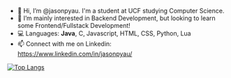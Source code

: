 - 👋 Hi, I’m @jasonpyau. I'm a student at UCF studying Computer Science.
- 👀 I’m mainly interested in Backend Development, but looking to learn some Frontend/Fullstack Development!
- 💻 Languages: **Java**, C, Javascript, HTML, CSS, Python, Lua
- 📫 Connect with me on Linkedin: https://www.linkedin.com/in/jasonpyau/

[![Top Langs](https://github-readme-stats.vercel.app/api/top-langs/?username=jasonpyau&layout=compact&theme=tokyonight)](https://github.com/jasonpyau/github-readme-stats)


<!---
jasonpyau/jasonpyau is a ✨ special ✨ repository because its `README.md` (this file) appears on your GitHub profile.
You can click the Preview link to take a look at your changes.
--->
